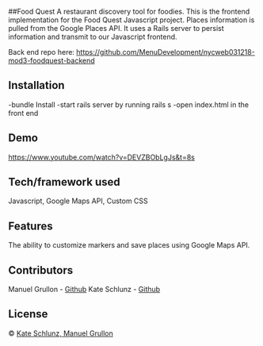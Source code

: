 ##Food Quest
A restaurant discovery tool for foodies. This is the frontend implementation for the Food Quest Javascript project. Places information is pulled from the Google Places API. It uses a Rails server to persist information and transmit to our Javascript frontend.

Back end repo here: https://github.com/MenuDevelopment/nycweb031218-mod3-foodquest-backend

## Installation
-bundle Install
-start rails server by running rails s
-open index.html in the front end

## Demo
https://www.youtube.com/watch?v=DEVZBObLgJs&t=8s

## Tech/framework used
Javascript, Google Maps API, Custom CSS


## Features
The ability to customize markers and save places using Google Maps API. 


## Contributors
  Manuel Grullon - [Github](https://github.com/MenuDevelopment)
  Kate Schlunz - [Github](https://github.com/kschlunz)

## License
© [Kate Schlunz, Manuel Grullon]()
